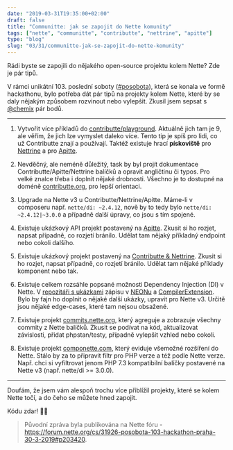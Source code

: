 ```yaml
---
date: "2019-03-31T19:35:00+02:00"
draft: false
title: "Communitte: jak se zapojit do Nette komunity"
tags: ["nette", "communitte", "contributte", "nettrine", "apitte"]
type: "blog"
slug: "03/31/communitte-jak-se-zapojit-do-nette-komunity"
---
```


Rádi byste se zapojili do nějakého open-source projektu kolem Nette? Zde je pár tipů.

<!--more-->

V rámci unikátní 103. poslední soboty ([#posobota](https://posobota.cz)), která se konala ve formě
hackathonu, bylo potřeba dát pár tipů na projekty kolem Nette, které by se daly nějakým
způsobem rozvinout nebo vylepšit. Zkusil jsem sepsat s [@chemix](https://github.com/chemix) pár bodů.

------

1. Vytvořit více příkladů do [contributte/playground](https://github.com/contributte/playground).
Aktuálně jich tam je 9, ale věřím, že jich lze vymyslet daleko více. Tento tip je spíš pro lidi, co už Contributte
znají a používají. Taktéž existuje hrací **pískoviště** pro [Nettrine](https://github.com/nettrine/playground)
a pro [Apitte](https://github.com/apitte/playground).

2. Nevděčný, ale neméně důležitý, task by byl projít dokumentace Contributte/Apitte/Nettrine balíčků
a opravit angličtinu či typos. Pro velké znalce třeba i doplnit nějaké drobnosti.
Všechno je to dostupné na doméně [contributte.org](https://contributte.org), pro lepší orientaci.

3. Upgrade na Nette v3 u Contributte/Nettrine/Apitte. Máme-li v composeru např. `nette/di: ~2.4.12`,
nově by to tedy bylo `nette/di: ~2.4.12|~3.0.0` a případně další úpravy, co jsou s tím spojené.

4. Existuje ukázkový API projekt postavený na [Apitte](https://github.com/planette/forest-project).
Zkusit si ho rozjet, napsat případně, co rozjetí bránilo.
Udělat tam nějaký příkladný endpoint nebo cokoli dalšího.

5. Existuje ukázkový projekt postavený na [Contributte & Nettrine](https://github.com/planette/nutella-project).
Zkusit si ho rozjet, napsat případně, co rozjetí bránilo. Udělat tam nějaké příklady komponent nebo tak.

6. Existuje celkem rozsáhle popsané možnosti Dependency Injection (DI) v Nette.
V [repozitáři s ukázkami](https://github.com/planette/cookbook-dependency-injection)
zápisu v [NEONu](https://doc.nette.org/cs/2.4/neon) a [CompilerExtension](https://doc.nette.org/cs/2.4/di-extensions). Bylo by fajn ho doplnit o nějaké další ukázky, upravit pro Nette v3.
Určitě jsou nějaké edge-cases, které tam nejsou obsažené.

7. Existuje projekt [commits.nette.org](https://github.com/planette/commits),
který agreguje a zobrazuje všechny commity z Nette balíčků. Zkusit se podívat
na kód, aktualizovat závislosti, přidat phpstan/testy, případně vylepšit vzhled
nebo cokoli.

8. Existuje projekt [componette.com](https://github.com/componette/componette),
který eviduje všemožné rozšíření do Nette. Stálo by za to připravit filtr pro
PHP verze a též podle Nette verze. Např. chci si vyfiltrovat jenom PHP 7.3
kompatibilní balíčky postavené na Nette v3 (např. nette/di >= 3.0.0).

-----

Doufám, že jsem vám alespoň trochu více přiblížil projekty, které se kolem Nette točí,
a do čeho se můžete hned zapojit.

Kódu zdar! 👨‍💻

> Původní zpráva byla publikována na Nette fóru - https://forum.nette.org/cs/31926-posobota-103-hackathon-praha-30-3-2019#p203420.
